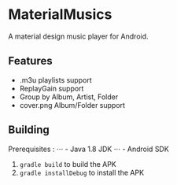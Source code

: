 # MaterialMusics
A material design music player for Android.


## Features
- .m3u playlists support
- ReplayGain support
- Group by Album, Artist, Folder
- cover.png Album/Folder support

## Building

Prerequisites :
⋅⋅⋅ - Java 1.8 JDK
⋅⋅⋅ - Android SDK

1) `gradle build` to build the APK
2) `gradle installDebug` to install the APK
